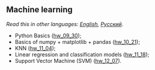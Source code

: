 ## Machine learning

*Read this in other languages: [English](README.md), [Русский](README.ru.md).*

- Python Basics ([hw_09_30](./hw_09_30));
- Basics of numpy + matplotlib + pandas ([hw_10_21](./hw_10_21));
- KNN ([hw_11_04](./hw_11_04));
- Linear regression and classification models ([hw_11_18](./hw_11_18));
- Support Vector Machine (SVM) ([hw_12_07](./hw_12_07)).
